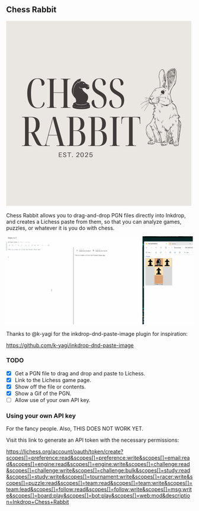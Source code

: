 ## Chess Rabbit

![Chess Rabbit logo](https://github.com/ryanpcmcquen/inkdrop_chess_rabbit/blob/95de0171d0b2073addb776432036a569c4466660/assets/Chess%20Rabbit%20vintage%20logo.png)

Chess Rabbit allows you to drag-and-drop PGN files directly into Inkdrop, and creates a Lichess paste from them, so that you can analyze games, puzzles, or whatever it is you do with chess.

![Demo](https://github.com/ryanpcmcquen/inkdrop_chess_rabbit/blob/95de0171d0b2073addb776432036a569c4466660/assets/inkdrop_chess_rabbit_demo_3.gif)

Thanks to @k-yagi for the inkdrop-dnd-paste-image plugin for inspiration:

https://github.com/k-yagi/inkdrop-dnd-paste-image

### TODO

-   [x] Get a PGN file to drag and drop and paste to Lichess.
-   [x] Link to the Lichess game page.
-   [x] Show off the file or contents.
-   [x] Show a Gif of the PGN.
-   [ ] Allow use of your own API key.

### Using your own API key

For the fancy people. Also, THIS DOES NOT WORK YET.

Visit this link to generate an API token with the necessary permissions:

https://lichess.org/account/oauth/token/create?scopes[]=preference:read&scopes[]=preference:write&scopes[]=email:read&scopes[]=engine:read&scopes[]=engine:write&scopes[]=challenge:read&scopes[]=challenge:write&scopes[]=challenge:bulk&scopes[]=study:read&scopes[]=study:write&scopes[]=tournament:write&scopes[]=racer:write&scopes[]=puzzle:read&scopes[]=team:read&scopes[]=team:write&scopes[]=team:lead&scopes[]=follow:read&scopes[]=follow:write&scopes[]=msg:write&scopes[]=board:play&scopes[]=bot:play&scopes[]=web:mod&description=Inkdrop+Chess+Rabbit
